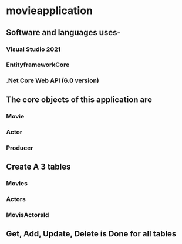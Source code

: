 # movieapplication
## Software and languages uses-
  ### Visual Studio 2021
  ### EntityframeworkCore
  ### .Net Core Web API (6.0 version)
## The core objects of this application are
   ### Movie
   ### Actor
   ### Producer
   
## Create A 3 tables
  ### Movies
  ### Actors
  ### MovisActorsId
  
## Get, Add, Update, Delete is Done for all tables
